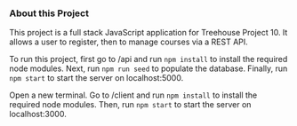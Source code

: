 ### About this Project

This project is a full stack JavaScript application for Treehouse Project 10. It allows a user to register, then to manage courses via a REST API.

To run this project, first go to /api and run `npm install` to install the required node modules. Next, run `npm run seed` to populate the database. Finally, run `npm start` to start the server on localhost:5000.

Open a new terminal. Go to /client and run `npm install` to install the required node modules. Then, run `npm start` to start the server on localhost:3000.
